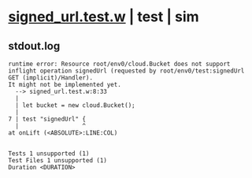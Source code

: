 # [signed_url.test.w](../../../../../../examples/tests/sdk_tests/bucket/signed_url.test.w) | test | sim

## stdout.log
```log
runtime error: Resource root/env0/cloud.Bucket does not support inflight operation signedUrl (requested by root/env0/test:signedUrl GET (implicit)/Handler).
It might not be implemented yet.
  --> signed_url.test.w:8:33
  | 
  | let bucket = new cloud.Bucket();
  | 
7 | test "signedUrl" {
  |                  ^
at onLift (<ABSOLUTE>:LINE:COL)
 
 
Tests 1 unsupported (1)
Test Files 1 unsupported (1)
Duration <DURATION>
```

